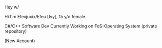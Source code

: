 Hey w/

Hi I'm Efexjuxix/Efeu [Ivy], 15 y/o female.

C#/C++ Software Dev
Currently Working on FoS-Operating System (private repository)

(New Account)


<!---
Efexjuxix/Efexjuxix is a ✨ special ✨ repository because its `README.md` (this file) appears on your GitHub profile.
You can click the Preview link to take a look at your changes.
--->
